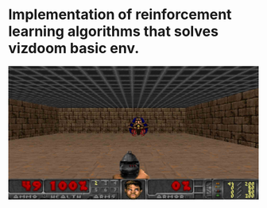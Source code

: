 # Implementation of reinforcement learning algorithms that solves vizdoom basic env.

![Alt text](resources/doom-basic.jpg "Title")